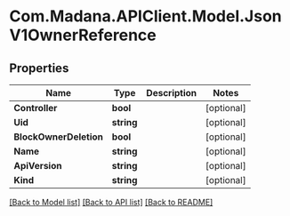 
# Com.Madana.APIClient.Model.JsonV1OwnerReference

## Properties

Name | Type | Description | Notes
------------ | ------------- | ------------- | -------------
**Controller** | **bool** |  | [optional] 
**Uid** | **string** |  | [optional] 
**BlockOwnerDeletion** | **bool** |  | [optional] 
**Name** | **string** |  | [optional] 
**ApiVersion** | **string** |  | [optional] 
**Kind** | **string** |  | [optional] 

[[Back to Model list]](../README.md#documentation-for-models)
[[Back to API list]](../README.md#documentation-for-api-endpoints)
[[Back to README]](../README.md)

